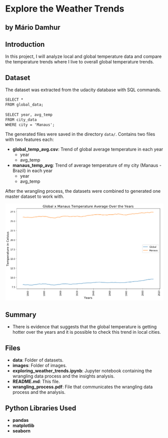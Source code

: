 # Explore the Weather Trends
## by Mário Damhur

## Introduction

In this project, I will analyze local and global temperature data and compare the temperature trends where I live to overall global temperature trends.

## Dataset

The dataset was extracted from the udacity database with SQL commands.

```
SELECT *
FROM global_data;

SELECT year, avg_temp
FROM city_data
WHERE city = 'Manaus';
```

The generated files were saved in the directory `data/`. Contains two files with two features each:
- **global_temp_avg.csv**: Trend of global average temperature in each year
    - year
    - avg_temp
- **manaus_temp_avg**: Trend of average temperature of my city (Manaus - Brazil) in each year
    - year
    - avg_temp

After the wrangling process, the datasets were combined to generated one master dataset to work with.


![alt text](https://github.com/damhurmuller/Explore_Weather_Trends/blob/master/images/final.png "Title")


## Summary

- There is evidence that suggests that the global temperature is getting hotter over the years and it is possible to check this trend in local cities.

## Files

- **data**: Folder of datasets.
- **images**: Folder of images.
- **exploring_weather_trends.ipynb**: Jupyter notebook containing the wrangling data process and the insights analysis.
- **README<span>.md</span>**: This file.
- **wrangling_process.pdf**: File that communicates the wrangling data process and the analysis.

## Python Libraries Used
- **pandas**
- **matplotlib**
- **seaborn**
